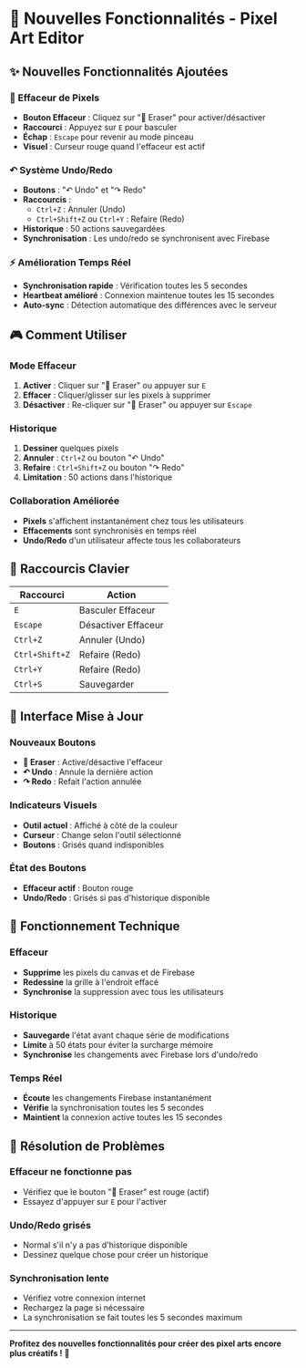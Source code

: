 # 🎨 Nouvelles Fonctionnalités - Pixel Art Editor

## ✨ Nouvelles Fonctionnalités Ajoutées

### 🧽 Effaceur de Pixels
- **Bouton Effaceur** : Cliquez sur "🧽 Eraser" pour activer/désactiver
- **Raccourci** : Appuyez sur `E` pour basculer
- **Échap** : `Escape` pour revenir au mode pinceau
- **Visuel** : Curseur rouge quand l'effaceur est actif

### ↶ Système Undo/Redo
- **Boutons** : "↶ Undo" et "↷ Redo" 
- **Raccourcis** :
  - `Ctrl+Z` : Annuler (Undo)
  - `Ctrl+Shift+Z` ou `Ctrl+Y` : Refaire (Redo)
- **Historique** : 50 actions sauvegardées
- **Synchronisation** : Les undo/redo se synchronisent avec Firebase

### ⚡ Amélioration Temps Réel
- **Synchronisation rapide** : Vérification toutes les 5 secondes
- **Heartbeat amélioré** : Connexion maintenue toutes les 15 secondes
- **Auto-sync** : Détection automatique des différences avec le serveur

## 🎮 Comment Utiliser

### Mode Effaceur
1. **Activer** : Cliquer sur "🧽 Eraser" ou appuyer sur `E`
2. **Effacer** : Cliquer/glisser sur les pixels à supprimer
3. **Désactiver** : Re-cliquer sur "🧽 Eraser" ou appuyer sur `Escape`

### Historique
1. **Dessiner** quelques pixels
2. **Annuler** : `Ctrl+Z` ou bouton "↶ Undo"
3. **Refaire** : `Ctrl+Shift+Z` ou bouton "↷ Redo"
4. **Limitation** : 50 actions dans l'historique

### Collaboration Améliorée
- **Pixels** s'affichent instantanément chez tous les utilisateurs
- **Effacements** sont synchronisés en temps réel
- **Undo/Redo** d'un utilisateur affecte tous les collaborateurs

## 🎯 Raccourcis Clavier

| Raccourci | Action |
|-----------|--------|
| `E` | Basculer Effaceur |
| `Escape` | Désactiver Effaceur |
| `Ctrl+Z` | Annuler (Undo) |
| `Ctrl+Shift+Z` | Refaire (Redo) |
| `Ctrl+Y` | Refaire (Redo) |
| `Ctrl+S` | Sauvegarder |

## 🎨 Interface Mise à Jour

### Nouveaux Boutons
- **🧽 Eraser** : Active/désactive l'effaceur
- **↶ Undo** : Annule la dernière action
- **↷ Redo** : Refait l'action annulée

### Indicateurs Visuels
- **Outil actuel** : Affiché à côté de la couleur
- **Curseur** : Change selon l'outil sélectionné
- **Boutons** : Grisés quand indisponibles

### État des Boutons
- **Effaceur actif** : Bouton rouge
- **Undo/Redo** : Grisés si pas d'historique disponible

## 🔧 Fonctionnement Technique

### Effaceur
- **Supprime** les pixels du canvas et de Firebase
- **Redessine** la grille à l'endroit effacé
- **Synchronise** la suppression avec tous les utilisateurs

### Historique
- **Sauvegarde** l'état avant chaque série de modifications
- **Limite** à 50 états pour éviter la surcharge mémoire
- **Synchronise** les changements avec Firebase lors d'undo/redo

### Temps Réel
- **Écoute** les changements Firebase instantanément
- **Vérifie** la synchronisation toutes les 5 secondes
- **Maintient** la connexion active toutes les 15 secondes

## 🐛 Résolution de Problèmes

### Effaceur ne fonctionne pas
- Vérifiez que le bouton "🧽 Eraser" est rouge (actif)
- Essayez d'appuyer sur `E` pour l'activer

### Undo/Redo grisés
- Normal s'il n'y a pas d'historique disponible
- Dessinez quelque chose pour créer un historique

### Synchronisation lente
- Vérifiez votre connexion internet
- Rechargez la page si nécessaire
- La synchronisation se fait toutes les 5 secondes maximum

---

**Profitez des nouvelles fonctionnalités pour créer des pixel arts encore plus créatifs ! 🎨**
